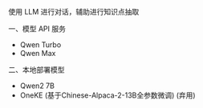 使用 LLM 进行对话，辅助进行知识点抽取

一、模型 API 服务

 - Qwen Turbo
 - Qwen Max


二、本地部署模型

- Qwen2 7B
- OneKE (基于Chinese-Alpaca-2-13B全参数微调) (弃用)

